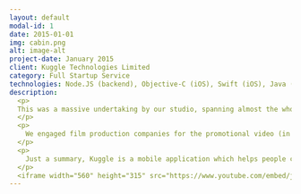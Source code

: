 ```yaml
---
layout: default
modal-id: 1
date: 2015-01-01
img: cabin.png
alt: image-alt
project-date: January 2015
client: Kuggle Technologies Limited
category: Full Startup Service
technologies: Node.JS (backend), Objective-C (iOS), Swift (iOS), Java (Android)
description:
  <p>
  This was a massive undertaking by our studio, spanning almost the whole year
  </p>
  <p>
    We engaged film production companies for the promotional video (in order for Kuggle to get into the AppWorks 11 incubator batch), engaged multiple frontend developers to build the interface, as well as flesh out a loadbalanced backend infrastructure for scaling.
  </p>
  <p>
    Just a summary, Kuggle is a mobile application which helps people connect in the same venue by purpose. See the promotional video for details on how the app works
  </p>
  <iframe width="560" height="315" src="https://www.youtube.com/embed/jEhAPnuWQ2Y" frameborder="0" allowfullscreen></iframe>
---
```


